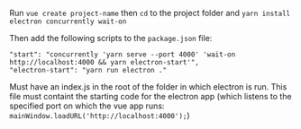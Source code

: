Run `vue create project-name` then `cd` to the project folder and `yarn install electron concurrently wait-on`

Then add the following scripts to the `package.json` file:

```
"start": "concurrently 'yarn serve --port 4000' 'wait-on http://localhost:4000 && yarn electron-start'",
"electron-start": "yarn run electron ."
```

Must have an index.js in the root of the folder in which electron is run. This file must containt the starting code for the electron app (which listens to the specified port on which the vue app runs: `mainWindow.loadURL('http://localhost:4000');`)
